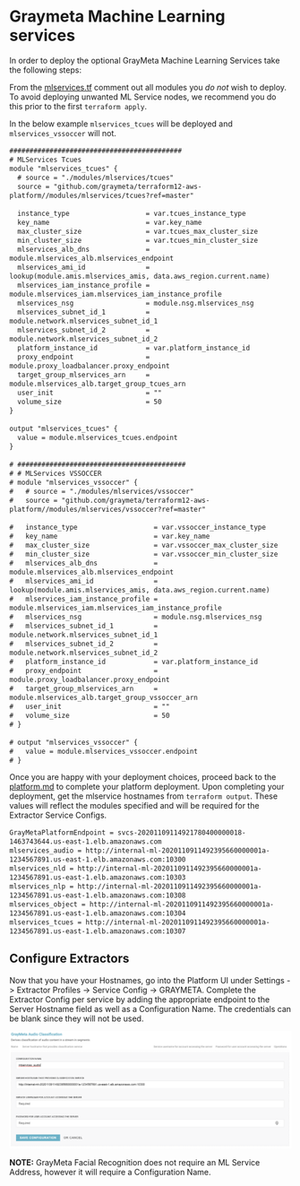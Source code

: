 # Graymeta Machine Learning services

In order to deploy the optional GrayMeta Machine Learning Services take the following steps:

From the [mlservices.tf](../mlservices.tf) comment out all modules you *do not* wish to deploy.  To avoid deploying unwanted ML Service nodes, we recommend you do this prior to the first `terraform apply`.  

In the below example `mlservices_tcues` will be deployed and `mlservices_vssoccer` will not.

```
###########################################
# MLServices Tcues
module "mlservices_tcues" {
  # source = "./modules/mlservices/tcues"
  source = "github.com/graymeta/terraform12-aws-platform//modules/mlservices/tcues?ref=master"

  instance_type                   = var.tcues_instance_type
  key_name                        = var.key_name
  max_cluster_size                = var.tcues_max_cluster_size
  min_cluster_size                = var.tcues_min_cluster_size
  mlservices_alb_dns              = module.mlservices_alb.mlservices_endpoint
  mlservices_ami_id               = lookup(module.amis.mlservices_amis, data.aws_region.current.name)
  mlservices_iam_instance_profile = module.mlservices_iam.mlservices_iam_instance_profile
  mlservices_nsg                  = module.nsg.mlservices_nsg
  mlservices_subnet_id_1          = module.network.mlservices_subnet_id_1
  mlservices_subnet_id_2          = module.network.mlservices_subnet_id_2
  platform_instance_id            = var.platform_instance_id
  proxy_endpoint                  = module.proxy_loadbalancer.proxy_endpoint
  target_group_mlservices_arn     = module.mlservices_alb.target_group_tcues_arn
  user_init                       = ""
  volume_size                     = 50
}

output "mlservices_tcues" {
  value = module.mlservices_tcues.endpoint
}

# ##########################################
# # MLServices VSSOCCER
# module "mlservices_vssoccer" {
#   # source = "./modules/mlservices/vssoccer"
#   source = "github.com/graymeta/terraform12-aws-platform//modules/mlservices/vssoccer?ref=master"

#   instance_type                   = var.vssoccer_instance_type
#   key_name                        = var.key_name
#   max_cluster_size                = var.vssoccer_max_cluster_size
#   min_cluster_size                = var.vssoccer_min_cluster_size
#   mlservices_alb_dns              = module.mlservices_alb.mlservices_endpoint
#   mlservices_ami_id               = lookup(module.amis.mlservices_amis, data.aws_region.current.name)
#   mlservices_iam_instance_profile = module.mlservices_iam.mlservices_iam_instance_profile
#   mlservices_nsg                  = module.nsg.mlservices_nsg
#   mlservices_subnet_id_1          = module.network.mlservices_subnet_id_1
#   mlservices_subnet_id_2          = module.network.mlservices_subnet_id_2
#   platform_instance_id            = var.platform_instance_id
#   proxy_endpoint                  = module.proxy_loadbalancer.proxy_endpoint
#   target_group_mlservices_arn     = module.mlservices_alb.target_group_vssoccer_arn
#   user_init                       = ""
#   volume_size                     = 50
# }

# output "mlservices_vssoccer" {
#   value = module.mlservices_vssoccer.endpoint
# }
```

Once you are happy with your deployment choices, proceed back to the [platform.md](platform.md) to complete your platform deployment.  Upon completing your deployment, get the mlservice hostnames from `terraform output`. These values will reflect the modules specified and will be required for the Extractor Service Configs.

```
GrayMetaPlatformEndpoint = svcs-20201109114921780400000018-1463743644.us-east-1.elb.amazonaws.com
mlservices_audio = http://internal-ml-2020110911492395660000001a-1234567891.us-east-1.elb.amazonaws.com:10300
mlservices_nld = http://internal-ml-2020110911492395660000001a-1234567891.us-east-1.elb.amazonaws.com:10303
mlservices_nlp = http://internal-ml-2020110911492395660000001a-1234567891.us-east-1.elb.amazonaws.com:10308
mlservices_object = http://internal-ml-2020110911492395660000001a-1234567891.us-east-1.elb.amazonaws.com:10304
mlservices_tcues = http://internal-ml-2020110911492395660000001a-1234567891.us-east-1.elb.amazonaws.com:10307
```

## Configure Extractors

Now that you have your Hostnames, go into the Platform UI under Settings -> Extractor Profiles -> Service Config -> GRAYMETA.
Complete the Extractor Config per service by adding the appropriate endpoint to the Server Hostname field as well as a Configuration Name.  The credentials can be blank since they will not be used.

![Graymeta Extractors](../images/ExtractorView_2.png)

**NOTE:** GrayMeta Facial Recognition does not require an ML Service Address, however it will require a Configuration Name.
